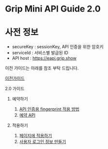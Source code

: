 Grip Mini API Guide 2.0
======================

# 사전 정보

- secureKey : sessionKey, API 인증을 위한 암호키
- serviceId : 서비스별 발급된 ID
- API host : https://eapi.grip.show



이전 가이드는 아래를 참조 부탁 드립니다.

[이전가이드][guide1]

[guide1]: GuideVersion1.md	"이전 가이드"



[fingerprint]: ApplyAPIFingerPrint.md
[apidetail]: UseReservationAPI.md
[usegripmini]: UseGripMini.js.md
[sessionkey]: GenerateSessionKey.md

2.0 가이드

1. 예약하기
   1. [API 인증용 fingerprint 적용 방법][fingerprint] 
   2. [예약 API][apidetail]
2. 적용하기

   1. [페이지에 적용하기][usegripmini]
   2. [사용자 로그인 정보 만들기][sessionKey]





